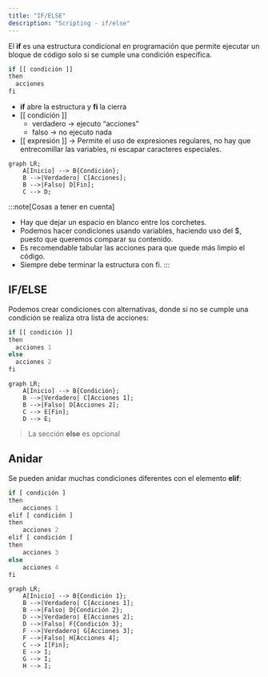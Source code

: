 ```yaml
---
title: "IF/ELSE"
description: "Scripting - if/else"
---
```


El **if** es una estructura condicional en programación que permite ejecutar un bloque de código solo si se cumple una condición específica.

```js
if [[ condición ]]
then
  acciones
fi
```

- **if** abre la estructura y **fi** la cierra
- [[ condición ]] 
  - verdadero → ejecuto “acciones” 
  - falso → no ejecuto nada
- [[ expresión ]] → Permite el uso de expresiones regulares, no hay que entrecomillar las variables, ni escapar caracteres especiales.
```mermaid
graph LR;
    A[Inicio] --> B{Condición};
    B -->|Verdadero| C[Acciones];
    B -->|Falso| D[Fin];
    C --> D;
```

:::note[Cosas a tener en cuenta]
- Hay que dejar un espacio en blanco entre los corchetes.
- Podemos hacer condiciones usando variables, haciendo uso del $, puesto que queremos comparar su contenido.
- Es recomendable tabular las acciones para que quede más limpio el código.
- Siempre debe terminar la estructura con fi.
:::

## IF/ELSE
Podemos crear condiciones con alternativas, donde si no se cumple una condición se realiza otra lista de acciones:

```js
if [[ condición ]]
then
  acciones 1
else
  acciones 2
fi
```

```mermaid
graph LR;
    A[Inicio] --> B{Condición};
    B -->|Verdadero| C[Acciones 1];
    B -->|Falso| D[Acciones 2];
    C --> E[Fin];
    D --> E;
```

> La sección **else** es opcional

## Anidar

Se pueden anidar muchas condiciones diferentes con el elemento **elif**:

```js
if [ condición ]
then
    acciones 1
elif [ condición ]
then
    acciones 2
elif [ condición ]
then
    acciones 3
else
    acciones 4
fi
```

```mermaid
graph LR;
    A[Inicio] --> B{Condición 1};
    B -->|Verdadero| C[Acciones 1];
    B -->|Falso| D{Condición 2};
    D -->|Verdadero| E[Acciones 2];
    D -->|Falso| F{Condición 3};
    F -->|Verdadero| G[Acciones 3];
    F -->|Falso| H[Acciones 4];
    C --> I[Fin];
    E --> I;
    G --> I;
    H --> I;
```
